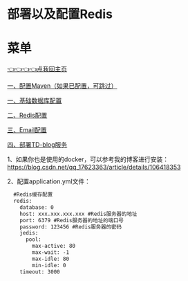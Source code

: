 # 部署以及配置Redis


# 菜单

[👈👈👈👈点我回主页](../README.md)

[一、配置Maven（如果已配置，可跳过）](buildDatabase.md)

[一、基础数据库配置](buildDatabase.md)

[二、Redis配置](buildRedis.md)

[三、Email配置](buildEmail.md)

[四、部署TD-blog服务](buildServer.md) 



1、如果你也是使用的docker，可以参考我的博客进行安装：https://blog.csdn.net/qq_17623363/article/details/106418353

2、配置application.yml文件：
```xml
  #Redis缓存配置
  redis:
    database: 0
    host: xxx.xxx.xxx.xxx #Redis服务器的地址
    port: 6379 #Redis服务器的地址的端口号
    password: 123456 #Redis服务器的密码
    jedis:
      pool:
        max-active: 80
        max-wait: -1
        max-idle: 80
        min-idle: 0
    timeout: 3000
```